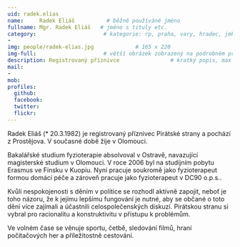 ```yaml
---
uid: radek.elias
name:     Radek Eliáš          # běžně používáné jméno
fullname: Mgr. Radek Eliáš   # jméno s tituly etc.
category:                     # kategorie: rp, praha, vary, hradec, jmk, senat
- 
img: people/radek-elias.jpg             # 165 x 220
img-full:                     # větší obrázek zobrazený na podrobném profilu
description: Registrovaný příznivce                # kratký popis, max 160 znaků
mail:
-  
mob:         
profiles:
  github:
  facebook:       
  twitter:        
  flickr:       
---
```

Radek Eliáš (* 20.3.1982) je registrovaný příznivec Pirátské strany a pochází z Prostějova. V současné době žije v Olomouci.

Bakalářské studium fyzioterapie absolvoval v Ostravě, navazující magisterské studium v Olomouci. V roce 2006 byl na studijním pobytu Erasmus ve Finsku v Kuopiu. Nyní pracuje soukromě jako fyzioterapeut formou domácí péče a zároveň pracuje jako fyzioterapeut v DC90 o.p.s..

Kvůli nespokojenosti s děním v politice se rozhodl aktivně zapojit, neboť je toho názoru, že k jejímu lepšímu fungování je nutné, aby se občané o toto dění více zajímali a účastnili celospolečenských diskuzí. Pirátskou stranu si vybral pro racionalitu a konstruktivitu v přístupu k problémům.

Ve volném čase se věnuje sportu, četbě, sledování filmů, hraní počítačových her a příležitostně cestování.